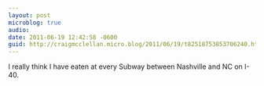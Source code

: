 ```yaml
---
layout: post
microblog: true
audio: 
date: 2011-06-19 12:42:58 -0600
guid: http://craigmcclellan.micro.blog/2011/06/19/t82518753853706240.html
---
```

I really think I have eaten at every Subway between Nashville and NC on I-40.
